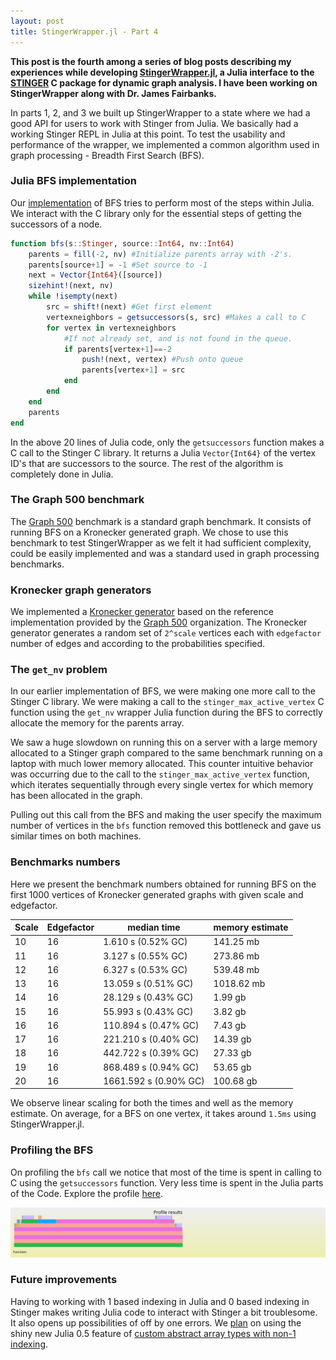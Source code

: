 ```yaml
---
layout: post
title: StingerWrapper.jl - Part 4
---
```


**This post is the fourth among a series of blog posts describing my
experiences while developing [StingerWrapper.jl](https://github.com/rohitvarkey/StingerWrapper.jl),
a Julia interface to the [STINGER](https://github.com/stingergraph/stinger/)
C package for dynamic graph analysis. I have been working on StingerWrapper along
with Dr. James Fairbanks.**

In parts 1, 2, and 3 we built up StingerWrapper to a state where we had a good
API for users to work with Stinger from Julia. We basically had a working Stinger
REPL in Julia at this point. To test the usability and performance of the wrapper,
we implemented a common algorithm used in graph processing - Breadth First Search (BFS).

### Julia BFS implementation

Our [implementation](https://github.com/rohitvarkey/StingerWrapper.jl/blob/7c64859cc2bfbd4210344b391068bd86ba9135cf/src/algorithms/bfs.jl#L13-L31) of BFS tries to perform most of the steps within Julia. We
interact with the C library only for the essential steps of getting the successors
of a node.

```julia
function bfs(s::Stinger, source::Int64, nv::Int64)
    parents = fill(-2, nv) #Initialize parents array with -2's.
    parents[source+1] = -1 #Set source to -1
    next = Vector{Int64}([source])
    sizehint!(next, nv)
    while !isempty(next)
        src = shift!(next) #Get first element
        vertexneighbors = getsuccessors(s, src) #Makes a call to C
        for vertex in vertexneighbors
            #If not already set, and is not found in the queue.
            if parents[vertex+1]==-2
                push!(next, vertex) #Push onto queue
                parents[vertex+1] = src
            end
        end
    end
    parents
end
```

In the above 20 lines of Julia code, only the `getsuccessors` function makes a
C call to the Stinger C library. It returns a Julia `Vector{Int64}` of the vertex
ID's that are successors to the source. The rest of the algorithm is completely
done in Julia.

### The Graph 500 benchmark

The [Graph 500](http://www.graph500.org/) benchmark is a standard graph benchmark.
It consists of running BFS on a Kronecker generated graph.
We chose to use this benchmark to test StingerWrapper as we felt it had sufficient
complexity, could be easily implemented and was a standard used in graph processing
benchmarks.

### Kronecker graph generators

We implemented a [Kronecker generator](https://github.com/rohitvarkey/StingerWrapper.jl/commit/92ba860b94e4d0e1bbb96077f06ba9bfcb513314) based on the reference implementation
provided by the [Graph 500](http://www.graph500.org/specifications#alg:generator) organization.
The Kronecker generator generates a random set of `2^scale` vertices each with
`edgefactor` number of edges and according to the probabilities specified.

### The `get_nv` problem

In our earlier implementation of BFS, we were making one more call to the Stinger C
library. We were making a call to the `stinger_max_active_vertex` C function using the
`get_nv` wrapper Julia function during
the BFS to correctly allocate the memory for the parents array.

We saw a huge
slowdown on running this on a server with a large memory allocated to a Stinger graph
compared to the same benchmark running on a laptop with much lower memory allocated.
This counter intuitive behavior was occurring due to the call to the `stinger_max_active_vertex`
function, which iterates sequentially through every single vertex for which memory
has been allocated in the graph.

Pulling out this call from the BFS and making the user specify the maximum number
of vertices in the `bfs` function removed this bottleneck and gave us similar times
on both machines.

### Benchmarks numbers

Here we present the benchmark numbers obtained for running BFS on the first 1000
vertices of Kronecker generated graphs with given scale and edgefactor.

|Scale|Edgefactor|median time|memory estimate|
|-----|----------|-----------|---------------|
|10|16|1.610 s (0.52% GC)|141.25 mb|
|11|16|3.127 s (0.55% GC)|273.86 mb|
|12|16|6.327 s (0.53% GC)|539.48 mb|
|13|16|13.059 s (0.51% GC)|1018.62 mb|
|14|16|28.129 s (0.43% GC)|1.99 gb|
|15|16|55.993 s (0.43% GC)|3.82 gb|
|16|16|110.894 s (0.47% GC)|7.43 gb|
|17|16|221.210 s (0.40% GC)|14.39 gb|
|18|16|442.722 s (0.39% GC)|27.33 gb|
|19|16|868.489 s (0.94% GC)|53.65 gb|
|20|16|1661.592 s (0.90% GC)|100.68 gb|

We observe linear scaling for both the times and well as the memory estimate.
On average, for a BFS on one vertex, it takes around `1.5ms` using StingerWrapper.jl.

### Profiling the BFS

On profiling the `bfs` call we notice that most of the time is spent in calling
to C using the `getsuccessors` function. Very less time is spent in the Julia parts
of the Code. Explore the profile [here](/public/profile_results.svg).

<img src="/public/profile_results.svg" alt="Profile of bfs"/>

### Future improvements

Having to working with 1 based indexing in Julia and 0 based indexing in Stinger makes writing
Julia code to interact with Stinger a bit troublesome. It also opens up possibilities of
off by one errors. We [plan](https://github.com/rohitvarkey/StingerWrapper.jl/issues/8) on using the shiny new Julia 0.5 feature of [custom abstract array types with non-1 indexing](http://docs.julialang.org/en/release-0.5/devdocs/offset-arrays/#writing-custom-array-types-with-non-1-indexing).
